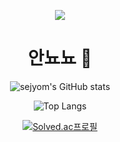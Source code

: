 <div align=center>
  
[<img src="https://capsule-render.vercel.app/api?type=shark&color=ffff99&height=200&section=header&fontSize=70&text=SEJYOM-nl-&animation=fadeIn" />](https://capsule-render.vercel.app/api?type=shark&color=feb6cf&height=210&section=header&fontSize=70&text=SEJYOM-nl-&animation=fadeIn&fontColor=ffffff)

# 안뇨뇨 👋
 
 
<!--
**sejyom/sejyom** is a ✨ _special_ ✨ repository because its `README.md` (this file) appears on your GitHub profile.

Here are some ideas to get you started:

- 🔭 I’m currently working on ...
- 🌱 I’m currently learning ...
- 👯 I’m looking to collaborate on ...
- 🤔 I’m looking for help with ...
- 💬 Ask me about ...
- 📫 How to reach me: ...
- 😄 Pronouns: ...
- ⚡ Fun fact: ...
-->


  ![sejyom's GitHub stats](https://github-readme-stats.vercel.app/api?username=sejyom&show_icons=true&theme=bear)

  ![Top Langs](https://github-readme-stats.vercel.app/api/top-langs/?username=sejyom&layout=compact&exclude_repo=CrimeStatus)       
  <!--   (https://github.com/sejyom/github-readme-stats) -->

  [![Solved.ac프로필](http://mazassumnida.wtf/api/v2/generate_badge?boj=akxxkd)](https://solved.ac/akxxkd)

</div>
